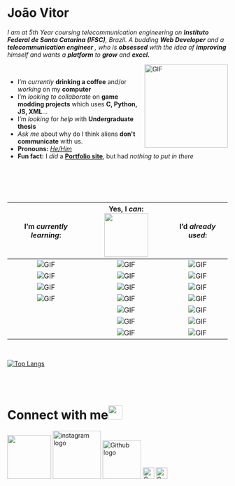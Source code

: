 # João Vitor &nbsp;



<!-- ### <img src="https://github.com/TheDudeThatCode/TheDudeThatCode/blob/master/Assets/Hi.gif" width="25px"> **Hello world!** &nbsp;<img src="https://github.com/TheDudeThatCode/TheDudeThatCode/blob/master/Assets/Earth.gif" width="24px"> -->

<p>
  <em>
    I am at 5th Year coursing telecommunication engineering on <b>Instituto Federal de Santa Catarina (IFSC)</b>, Brazil</a>.  
    A budding <b>Web Developer</b> and a <b>telecommunication engineer</b>&nbsp;, who is <b>obsessed</b>
    with the idea of <b>improving</b> himself and wants a <b>platform</b> to <b>grow</b> and <b>excel.</b> 
  </em>  
</p>


<img align="right" alt="GIF" src="https://media.giphy.com/media/KT2wdPEnRoGxG/giphy.gif" width="190vw" />
<br>

- I’m *currently* **drinking a coffee** and/or *working* on my **computer**
- I’m *looking to collaborate* on **game modding  projects** which uses **C, Python, JS, XML**...
- I’m *looking* for *help* with **Undergraduate thesis**
- *Ask me* about why do I think aliens **don't communicate** with us.
- **Pronouns:** [*He/Him*](https://pronoun.is/he)
- **Fun fact:** I *did* a <a href="https://joaovitorrod.netlify.app/"><b>Portfolio site</b></a>, but had *nothing to put in there*


<br>
<br>
<br>
<div align="center">
 <table>

  | I’m *currently learning*: 	| Yes, I *can*: <img align="center" src="https://media.giphy.com/media/C7vI9SlliHtp6o478J/giphy.gif" width="100vw">	| I’d *already used*: 	|
  |:-------------------------:	|:-------------:	|:-------------------:	|
  | <img alt="GIF" src="https://img.shields.io/badge/JavaScript-323330?style=for-the-badge&logo=javascript&logoColor=F7DF1E" /> | <img alt="GIF" src="https://img.shields.io/badge/HTML5-E34F26?style=for-the-badge&logo=html5&logoColor=white" /> | <img alt="GIF" src="https://img.shields.io/badge/Amazon_AWS-232F3E?style=for-the-badge&logo=amazon-aws&logoColor=white" /> |
  | <img alt="GIF" src="https://img.shields.io/badge/Node.js-339933?style=for-the-badge&logo=nodedotjs&logoColor=white" />     	| <img alt="GIF" src="https://img.shields.io/badge/CSS3-1572B6?style=for-the-badge&logo=css3&logoColor=white" />             	| <img alt="GIF" src="https://img.shields.io/badge/Google_Cloud-4285F4?style=for-the-badge&logo=google-cloud&logoColor=white" />                   	|
  | <img alt="GIF" src="https://img.shields.io/badge/Angular-DD0031?style=for-the-badge&logo=angular&logoColor=white" />      	| <img alt="GIF" src="https://img.shields.io/badge/Python-3776AB?style=for-the-badge&logo=python&logoColor=white" />             	| <img alt="GIF" src="https://img.shields.io/badge/microsoft%20azure-0089D6?style=for-the-badge&logo=microsoft-azure&logoColor=white"/>                   	|
  | <img alt="GIF" src="https://img.shields.io/badge/React_Native-20232A?style=for-the-badge&logo=react&logoColor=61DAFB" /> 	  | <img alt="GIF" src="https://img.shields.io/badge/C-00599C?style=for-the-badge&logo=c&logoColor=white" />             	| <img alt="GIF" src="https://img.shields.io/badge/MySQL-00000F?style=for-the-badge&logo=mysql&logoColor=white" />                   	|
  | 	| <img alt="GIF" src="https://img.shields.io/badge/C%2B%2B-00599C?style=for-the-badge&logo=c%2B%2B&logoColor=white" />             	| <img alt="GIF" src="https://img.shields.io/badge/SQLite-07405E?style=for-the-badge&logo=sqlite&logoColor=white" />                 	|
  |  	| <img alt="GIF" src="https://img.shields.io/badge/Java-ED8B00?style=for-the-badge&logo=java&logoColor=white" />             	| <img alt="GIF" src="https://img.shields.io/badge/PostgreSQL-316192?style=for-the-badge&logo=postgresql&logoColor=white" />                  	|
  |  	| <img alt="GIF" src="https://img.shields.io/badge/LaTeX-47A141?style=for-the-badge&logo=LaTeX&logoColor=white" />             	| <img alt="GIF" src="https://img.shields.io/badge/Unity-100000?style=for-the-badge&logo=unity&logoColor=white" />                   	|

 </table>
</div>
<br>

[![Top Langs](https://github-readme-stats.vercel.app/api/top-langs/?username=Joaovitorrod&layout=compact)](https://github.com/anuraghazra/github-readme-stats)



<!-- <p align="center" href="https://github.com/anuraghazra/github-readme-stats">
  <img align="center" src="https://github-readme-stats.vercel.app/api/top-langs/?username=Joaovitorrod&layout=compact"/>
</p>
 -->
<br>
<br>

# Connect with me<img src="https://github.com/TheDudeThatCode/TheDudeThatCode/blob/master/Assets/Handshake.gif" height="32px">



[<img src="https://img.shields.io/badge/LinkedIn-0077B5?style=for-the-badge&logo=linkedin&logoColor=white" width="100vw">](https://www.linkedin.com/in/joaovitorrod/)
[<img src="https://img.shields.io/badge/Instagram-E4405F?style=for-the-badge&logo=instagram&logoColor=white" alt="instagram logo" width="110vw">](https://www.instagram.com/joaovitorrod/)
[<img src="https://img.shields.io/badge/GitHub-100000?style=for-the-badge&logo=github&logoColor=white" alt="Github logo" width="88">](https://github.com/Joaovitorrod)
[<img src="https://img.shields.io/badge/Gmail-D14836?style=for-the-badge&logo=gmail&logoColor=white" alt="Gmail logo" height="26">](mailto:joao.vitor.rodrigues.tele@gmail.com)
[<img src="https://img.shields.io/badge/Steam-000000?style=for-the-badge&logo=steam&logoColor=white" alt="Gmail logo" height="26">](https://steamcommunity.com/id/mrmtois)




<br>
<br>
  


<!-- ![visitors](https://visitor-badge.laobi.icu/badge?page_id=Joaovitorrod)
 -->

